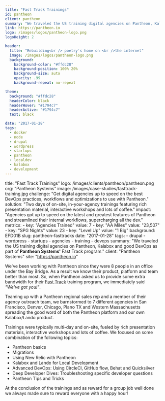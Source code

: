 ```yaml
---
title: "Fast Track Trainings"
id: pantheon
client: pantheon
summary: "We traveled the US training digital agencies on Pantheon, Kalabox and good DevOps as part of Pantheon's Fast Track program."
link: https://pantheon.io
logo: /images/logos/pantheon-logo.png
logoHeight: 2

header:
  title: "Rebuilding<br /> poetry's home on <br />the internet"
  image: /images/logos/pantheon-logo.png
  background:
    background-color: "#ffdc28"
    background-position: 100% 20%
    background-size: auto
    opacity: .99
    background-repeat: no-repeat

theme:
  background: "#ffdc28"
  headerColor: black
  headerHover: "#1794c7"
  headerActive: "#1794c7"
  text: black

date: "2017-01-28"
tags:
  - docker
  - node
  - drupal
  - wordpress
  - startups
  - pantheon
  - localdev
  - kalabox
  - development
---
```


title: "Fast Track Trainings"
logo: /images/clients/pantheon/pantheon.png
org: "Pantheon Systems"
image: /images/case-studies/fasttrack-training.jpg
challenge: "Get digital agencies up to speed on the best DevOps practices, workflows and optimizations to use with Pantheon."
solution: "Two days of on-site, in-your-agency trainings featuring rich presentation material, interactive workshops and lots of coffee."
impact: "Agencies got up to speed on the latest and greatest features of Pantheon and streamlined their internal workflows, supercharging all the dev."
metrics:
    - key: "Agencies Trained"
      value: 7
    - key: "AA Miles"
      value: "23,507"
    - key: "SPG Nights"
      value: 23
    - key: "Level Up"
      value: "1 Big"
background: EFD01B
slug: pantheon-fasttracks
date: "2017-01-28"
tags:
    - drupal
    - wordpress
    - startups
    - agencies
    - training
    - devops
summary: "We traveled the US training digital agencies on Pantheon, Kalabox and good DevOps as part of <strong>Pantheon Systems'</strong> Fast Track program."
client: "Pantheon Systems"
site: "https://pantheon.io"

We've been working with Pantheon since they were 8 people in an office under the Bay Bridge. As a result we know their product, platform and team better than most. So, when Pantheon asked us to provide some extra bandwidth for their [Fast Track](https://pantheon.io/agencies/fast-track) training program, we immediately said *"We've got you!"*.

Teaming up with a Pantheon regional sales rep and a member of their agency outreach team, we barnstormed to 7 different agencies in San Francisco, Denver, Chicago, Plano TX and Western Massachusetts spreading the good word of both the Pantheon platform and our own Kalabox/Lando product.

Trainings were typically multi-day and on-site, fueled by rich presentation materials, interactive workshops and lots of coffee. We focused on some combination of the following topics:

* Pantheon basics
* Migrations
* Using New Relic with Pantheon
* Kalabox and Lando for Local Development
* Advanced DevOps: Using CircleCI, GitHub flow, Behat and Quicksilver
* Deep Developer Dives: Troubleshooting specific developer questions
* Pantheon Tips and Tricks

At the conclusion of the trainings and as reward for a group job well done we always made sure to reward everyone with a happy hour!
